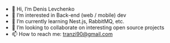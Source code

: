 - 👋 Hi, I’m Denis Levchenko
- 👀 I’m interested in Back-end (web / mobile) dev
- 🌱 I’m currently learning Nest.js, RabbitMQ, etc. 
- 💞️ I’m looking to collaborate on interesting open source projects
- 📫 How to reach me: tranzi90@gmail.com

<!---
tranzi90/tranzi90 is a ✨ special ✨ repository because its `README.md` (this file) appears on your GitHub profile.
You can click the Preview link to take a look at your changes.
--->
